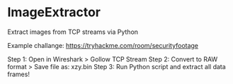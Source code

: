 # ImageExtractor
Extract images from TCP streams via Python

Example challange: https://tryhackme.com/room/securityfootage


Step 1: Open in Wireshark > Gollow TCP Stream
Step 2: Convert to RAW format > Save file as: xzy.bin
Step 3: Run Python script and extract all data frames!
